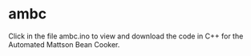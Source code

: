 # ambc
Click in the file ambc.ino to view and download the code in C++ for the Automated Mattson Bean Cooker.
